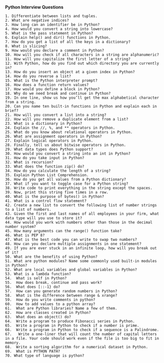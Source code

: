 **Python Interview Questions**
       
    1. Differentiate between lists and tuples.
    2. What are negative indices?
    3. How long can an identifier be in Python?
    4. How would you convert a string into lowercase?
    5. What is the pass statement in Python?
    6. Explain help() and dir() functions in Python.
    7. How do you get a list of all the keys in a dictionary?
    8. What is slicing?
    9. How would you declare a comment in Python?
    10. How will you check if all characters in a string are alphanumeric?
    11. How will you capitalize the first letter of a string?
    12. With Python, how do you find out which directory you are currently in?
    13. How do you insert an object at a given index in Python?
    14. How do you reverse a list?
    15. What is the Python interpreter prompt?
    16. How does a function return values?
    17. How would you define a block in Python?
    18. Why do we need break and continue in Python?
    19. In one line, show us how you’ll get the max alphabetical character from a string.
    20. Can you name ten built-in functions in Python and explain each in brief?
    21. How will you convert a list into a string?
    22. How will you remove a duplicate element from a list?
    23. What is a dictionary in Python?
    24. Explain the //, %, and ** operators in Python.
    25. What do you know about relational operators in Python.
    26. What are assignment operators in Python?
    27. Explain logical operators in Python.
    28. Finally, tell us about bitwise operators in Python.
    29. What data types does Python support?
    30. How would you convert a string into an int in Python?
    31. How do you take input in Python?
    32. What is recursion?
    33. What does the function zip() do?
    34. How do you calculate the length of a string?
    35. Explain Python List Comprehension.
    36. How do you get all values from a Python dictionary?
    37. What if you want to toggle case for a Python string?
    38. Write code to print everything in the string except the spaces.
    39. Now, print this string five times in a row.
    40. What is the purpose of bytes() in Python?
    41. What is a control flow statement?
    42. Create a new list to convert the following list of number strings to a list of numbers.
    43. Given the first and last names of all employees in your firm, what data type will you use to store it?
    44. How would you work with numbers other than those in the decimal number system?
    45. How many arguments can the range() function take?
    46. What is PEP 8?
    47. What is the best code you can write to swap two numbers?
    48. How can you declare multiple assignments in one statement?
    49. If you are ever stuck in an infinite loop, how will you break out of it?
    50. What are the benefits of using Python?
    51. What are python modules? Name some commonly used built-in modules in Python?
    52. What are local variables and global variables in Python?
    53. What is a lambda function?
    54.  What is self in Python?
    55.  How does break, continue and pass work?
    56.  What does [::-1} do?
    57.  How can you generate random numbers in Python?
    58.  What is the difference between range & xrange?
    59.  How do you write comments in python?
    60.  How to add values to a python array?
    61.  What are Python libraries? Name a few of them.
    62.  How are classes created in Python? 
    63.  What does an object() do?
    64.  Write a program to produce Fibonacci series in Python.
    65.  Write a program in Python to check if a number is prime.
    66.  Write a program in Python to check if a sequence is a Palindrome.
    67.   Write a one-liner that will count the number of capital letters in a file. Your code should work even if the file is too big to fit in memory.
    68.  Write a sorting algorithm for a numerical dataset in Python.
    69.  What is PYTHON PATH?
    70. What type of language is python?
